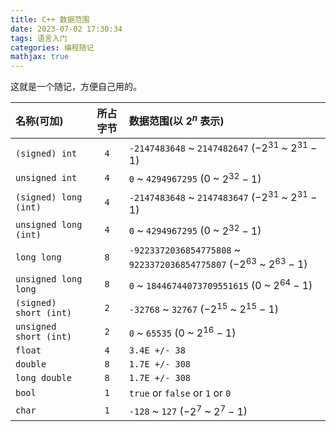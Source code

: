 ```yaml
---
title: C++ 数据范围
date: 2023-07-02 17:30:34
tags: 语言入门
categories: 编程随记
mathjax: true
---
```


这就是一个随记，方便自己用的。

<!--more-->

|名称(可加)|所占字节|数据范围(以 $2^n$ 表示)|
|:----|:---:|:----|
|`(signed) int`|`4`|`-2147483648` ~ `2147482647` ($-2^{31}$ ~ $2^{31}-1$)|
|`unsigned int`|`4`|`0` ~ `4294967295` ($0$ ~ $2^{32}-1$)|
|`(signed) long (int)`|`4`|`-2147483648` ~ `2147483647` ($-2^{31}$ ~ $2^{31}-1$)|
|`unsigned long (int)`|`4`|`0` ~ `4294967295` ($0$ ~ $2^{32}-1$)|
|`long long`|`8`|`-9223372036854775808` ~ `9223372036854775807` ($-2^{63}$ ~ $2^{63}-1$)|
|`unsigned long long`|`8`|`0` ~ `18446744073709551615` ($0$ ~ $2^{64}-1$)|
|`(signed) short (int)`|`2`|`-32768` ~ `32767` ($-2^{15}$ ~ $2^{15}-1$)|
|`unsigned short (int)`|`2`|`0` ~ `65535` ($0$ ~ $2^{16}-1$)|
|`float`|`4`|`3.4E +/- 38`|
|`double`|`8`|`1.7E +/- 308`|
|`long double`|`8`|`1.7E +/- 308`|
|`bool`|`1`|`true` or `false` or `1` or `0`|
|`char`|`1`|`-128` ~ `127` ($-2^{7}$ ~ $2^{7}-1$)|

